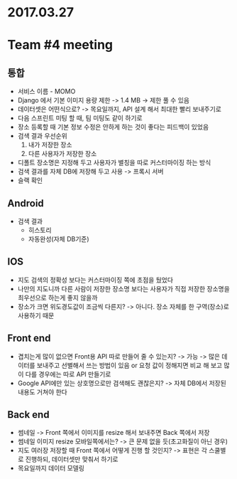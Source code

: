 # 2017.03.27
# Team #4 meeting

## 통합
* 서비스 이름 - MOMO
* Django 에서 기본 이미지 용량 제한 -> 1.4 MB -> 제한 풀 수 있음
* 데이터셋은 어떤식으로? -> 목요일까지, API 설계 해서 최대한 빨리 보내주기로
* 다음 스프린트 미팅 할 때, 팀 미팅도 같이 하기로
* 장소 등록할 때 기본 정보 수정은 안하게 하는 것이 좋다는 피드백이 있었음
* 검색 결과 우선순위
	1. 내가 저장한 장소
	2. 다른 사용자가 저장한 장소
* 디폴트 장소명은 지정해 두고 사용자가 별칭을 따로 커스터마이징 하는 방식
* 검색 결과를 자체 DB에 저장해 두고 사용 -> 프록시 서버 
* 슬랙 확인



## Android
* 검색 결과
	* 히스토리
	* 자동완성(자체 DB기준)



## IOS
* 지도 검색의 정확성 보다는 커스터마이징 쪽에 초점을 뒀었다
* 나만의 지도니까 다른 사람이 저장한 장소명 보다는 사용자가 직접 저장한 장소명을 최우선으로 하는게 좋지 않을까
* 장소가 크면 위도경도값이 조금씩 다른지? -> 아니다. 장소 자체를 한 구역(장소)로 사용하기 때문



## Front end
* 겹치는게 많이 없으면 Front용 API 따로 만들어 줄 수 있는지? -> 가능 -> 많은 데이터를 보내주고 선별해서 쓰는 방법이 있음 or 요청 값이 정해지면 비교 해 보고 많이 다를 경우에는 따로 API 만들기로
* Google API에만 있는 상호명으로만 검색해도 괜찮은지? -> 자체 DB에서 저장된 내용도 거쳐야 한다



## Back end
* 썸네일 -> Front 쪽에서 이미지를 resize 해서 보내주면 Back 쪽에서 저장
* 썸네일 이미지 resize 모바일쪽에서는? -> 큰 문제 없을 듯(초고화질이 아닌 경우)
* 지도 여러장 저장할 때 Front 쪽에서 어떻게 진행 할 것인지? -> 표현은 각 스쿨별로 진행하되, 데이터셋만 맞춰서 하기로
* 목요일까지 데이터 모델링







